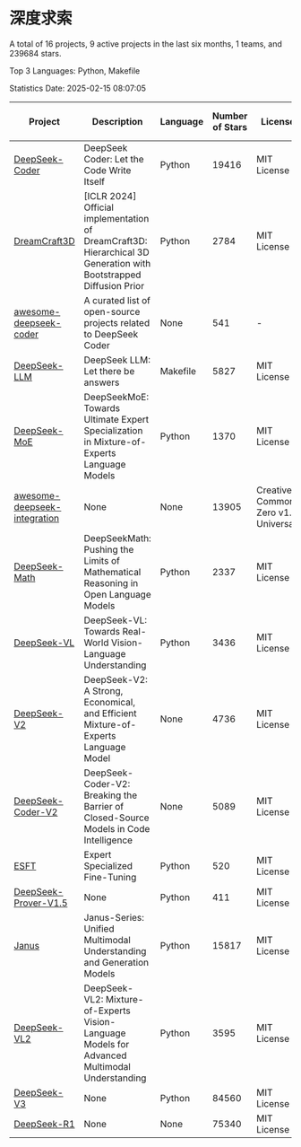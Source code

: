 # 深度求索

A total of 16 projects, 9 active projects in the last six months, 1 teams, and 239684 stars.

Top 3 Languages: Python, Makefile

Statistics Date: 2025-02-15 08:07:05

| Project | Description | Language | Number of Stars | License | Creation Date | Last Updated Date | Last Pushed Date |
| --- | --- | --- | --- | --- | --- | --- | --- |
| [DeepSeek-Coder](https://github.com/deepseek-ai/DeepSeek-Coder) | DeepSeek Coder: Let the Code Write Itself | Python | 19416 | MIT License | 2023-10-20 | 2025-02-15 | 2024-05-21 |
| [DreamCraft3D](https://github.com/deepseek-ai/DreamCraft3D) | [ICLR 2024] Official implementation of DreamCraft3D: Hierarchical 3D Generation with Bootstrapped Diffusion Prior | Python | 2784 | MIT License | 2023-10-23 | 2025-02-15 | 2024-08-21 |
| [awesome-deepseek-coder](https://github.com/deepseek-ai/awesome-deepseek-coder) | A curated list of open-source projects related to DeepSeek Coder | None | 541 | - | 2023-11-06 | 2025-02-15 | 2024-04-03 |
| [DeepSeek-LLM](https://github.com/deepseek-ai/DeepSeek-LLM) | DeepSeek LLM: Let there be answers | Makefile | 5827 | MIT License | 2023-11-29 | 2025-02-15 | 2024-02-04 |
| [DeepSeek-MoE](https://github.com/deepseek-ai/DeepSeek-MoE) | DeepSeekMoE: Towards Ultimate Expert Specialization in Mixture-of-Experts Language Models | Python | 1370 | MIT License | 2024-01-02 | 2025-02-15 | 2024-01-16 |
| [awesome-deepseek-integration](https://github.com/deepseek-ai/awesome-deepseek-integration) | None | None | 13905 | Creative Commons Zero v1.0 Universal | 2024-01-11 | 2025-02-15 | 2025-02-08 |
| [DeepSeek-Math](https://github.com/deepseek-ai/DeepSeek-Math) | DeepSeekMath: Pushing the Limits of Mathematical Reasoning in Open Language Models | Python | 2337 | MIT License | 2024-02-05 | 2025-02-15 | 2024-04-15 |
| [DeepSeek-VL](https://github.com/deepseek-ai/DeepSeek-VL) | DeepSeek-VL: Towards Real-World Vision-Language Understanding | Python | 3436 | MIT License | 2024-03-07 | 2025-02-15 | 2024-04-24 |
| [DeepSeek-V2](https://github.com/deepseek-ai/DeepSeek-V2) | DeepSeek-V2: A Strong, Economical, and Efficient Mixture-of-Experts Language Model | None | 4736 | MIT License | 2024-04-22 | 2025-02-15 | 2024-09-25 |
| [DeepSeek-Coder-V2](https://github.com/deepseek-ai/DeepSeek-Coder-V2) | DeepSeek-Coder-V2: Breaking the Barrier of Closed-Source Models in Code Intelligence | None | 5089 | MIT License | 2024-06-14 | 2025-02-15 | 2024-09-24 |
| [ESFT](https://github.com/deepseek-ai/ESFT) | Expert Specialized Fine-Tuning | Python | 520 | MIT License | 2024-07-04 | 2025-02-15 | 2024-09-22 |
| [DeepSeek-Prover-V1.5](https://github.com/deepseek-ai/DeepSeek-Prover-V1.5) | None | Python | 411 | MIT License | 2024-08-15 | 2025-02-14 | 2024-08-16 |
| [Janus](https://github.com/deepseek-ai/Janus) | Janus-Series: Unified Multimodal Understanding and Generation Models | Python | 15817 | MIT License | 2024-10-18 | 2025-02-15 | 2025-02-01 |
| [DeepSeek-VL2](https://github.com/deepseek-ai/DeepSeek-VL2) | DeepSeek-VL2: Mixture-of-Experts Vision-Language Models for Advanced Multimodal Understanding | Python | 3595 | MIT License | 2024-12-13 | 2025-02-15 | 2025-02-09 |
| [DeepSeek-V3](https://github.com/deepseek-ai/DeepSeek-V3) | None | Python | 84560 | MIT License | 2024-12-26 | 2025-02-15 | 2025-02-14 |
| [DeepSeek-R1](https://github.com/deepseek-ai/DeepSeek-R1) | None | None | 75340 | MIT License | 2025-01-20 | 2025-02-15 | 2025-02-14 |

